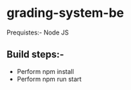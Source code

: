 # grading-system-be

Prequistes:-
Node JS

## Build steps:-
 - Perform npm install
 - Perform npm run start

